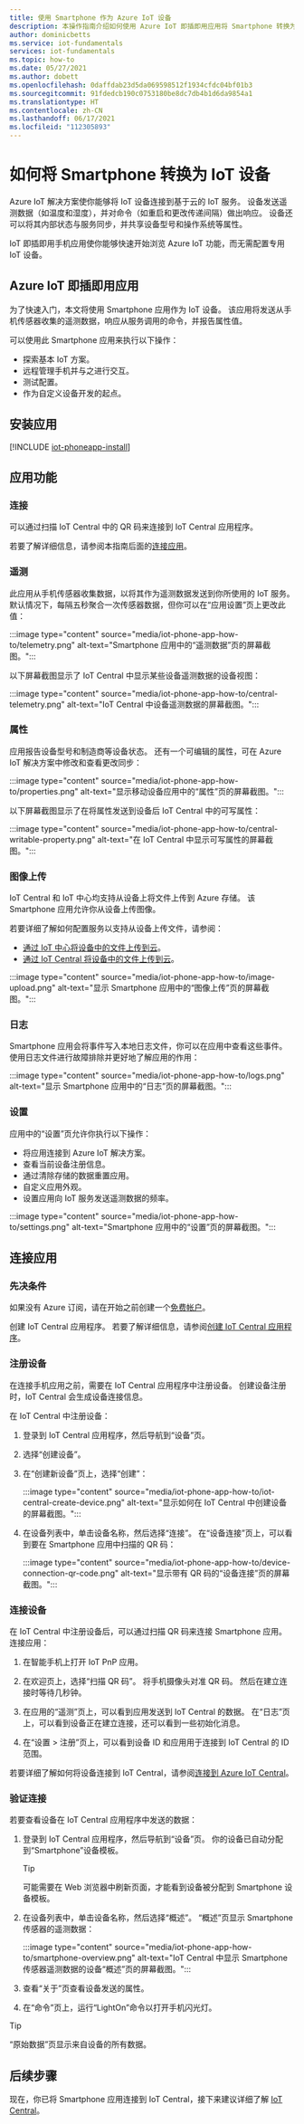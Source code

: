 ```yaml
---
title: 使用 Smartphone 作为 Azure IoT 设备
description: 本操作指南介绍如何使用 Azure IoT 即插即用应用将 Smartphone 转换为 IoT 设备。
author: dominicbetts
ms.service: iot-fundamentals
services: iot-fundamentals
ms.topic: how-to
ms.date: 05/27/2021
ms.author: dobett
ms.openlocfilehash: 0daffdab23d5da069598512f1934cfdc04bf01b3
ms.sourcegitcommit: 91fdedcb190c0753180be8dc7db4b1d6da9854a1
ms.translationtype: HT
ms.contentlocale: zh-CN
ms.lasthandoff: 06/17/2021
ms.locfileid: "112305893"
---
```

# <a name="how-to-turn-your-smartphone-into-an-iot-device"></a>如何将 Smartphone 转换为 IoT 设备

Azure IoT 解决方案使你能够将 IoT 设备连接到基于云的 IoT 服务。 设备发送遥测数据（如温度和湿度），并对命令（如重启和更改传递间隔）做出响应。 设备还可以将其内部状态与服务同步，并共享设备型号和操作系统等属性。

IoT 即插即用手机应用使你能够快速开始浏览 Azure IoT 功能，而无需配置专用 IoT 设备。

## <a name="azure-iot-plug-and-play-app"></a>Azure IoT 即插即用应用

为了快速入门，本文将使用 Smartphone 应用作为 IoT 设备。 该应用将发送从手机传感器收集的遥测数据，响应从服务调用的命令，并报告属性值。

可以使用此 Smartphone 应用来执行以下操作：

- 探索基本 IoT 方案。
- 远程管理手机并与之进行交互。
- 测试配置。
- 作为自定义设备开发的起点。

## <a name="install-the-app"></a>安装应用

[!INCLUDE [iot-phoneapp-install](../../includes/iot-phoneapp-install.md)]

## <a name="app-features"></a>应用功能

### <a name="connect"></a>连接

可以通过扫描 IoT Central 中的 QR 码来连接到 IoT Central 应用程序。

若要了解详细信息，请参阅本指南后面的[连接应用](#connect-the-app)。

### <a name="telemetry"></a>遥测

此应用从手机传感器收集数据，以将其作为遥测数据发送到你所使用的 IoT 服务。 默认情况下，每隔五秒聚合一次传感器数据，但你可以在“应用设置”页上更改此值：

:::image type="content" source="media/iot-phone-app-how-to/telemetry.png" alt-text="Smartphone 应用中的“遥测数据”页的屏幕截图。":::

以下屏幕截图显示了 IoT Central 中显示某些设备遥测数据的设备视图：

:::image type="content" source="media/iot-phone-app-how-to/central-telemetry.png" alt-text="IoT Central 中设备遥测数据的屏幕截图。":::

### <a name="properties"></a>属性

应用报告设备型号和制造商等设备状态。 还有一个可编辑的属性，可在 Azure IoT 解决方案中修改和查看更改同步：

:::image type="content" source="media/iot-phone-app-how-to/properties.png" alt-text="显示移动设备应用中的“属性”页的屏幕截图。":::

以下屏幕截图显示了在将属性发送到设备后 IoT Central 中的可写属性：

:::image type="content" source="media/iot-phone-app-how-to/central-writable-property.png" alt-text="在 IoT Central 中显示可写属性的屏幕截图。":::

### <a name="image-upload"></a>图像上传

IoT Central 和 IoT 中心均支持从设备上将文件上传到 Azure 存储。 该 Smartphone 应用允许你从设备上传图像。

若要详细了解如何配置服务以支持从设备上传文件，请参阅：

- [通过 IoT 中心将设备中的文件上传到云](../iot-hub/iot-hub-csharp-csharp-file-upload.md)。
- [通过 IoT Central 将设备中的文件上传到云](../iot-central/core/howto-configure-file-uploads.md)。

:::image type="content" source="media/iot-phone-app-how-to/image-upload.png" alt-text="显示 Smartphone 应用中的“图像上传”页的屏幕截图。":::

### <a name="logs"></a>日志

Smartphone 应用会将事件写入本地日志文件，你可以在应用中查看这些事件。 使用日志文件进行故障排除并更好地了解应用的作用：

:::image type="content" source="media/iot-phone-app-how-to/logs.png" alt-text="显示 Smartphone 应用中的“日志”页的屏幕截图。":::

### <a name="settings"></a>设置

应用中的“设置”页允许你执行以下操作：

- 将应用连接到 Azure IoT 解决方案。
- 查看当前设备注册信息。
- 通过清除存储的数据重置应用。
- 自定义应用外观。
- 设置应用向 IoT 服务发送遥测数据的频率。

:::image type="content" source="media/iot-phone-app-how-to/settings.png" alt-text="Smartphone 应用中的“设置”页的屏幕截图。":::

## <a name="connect-the-app"></a>连接应用

### <a name="prerequisites"></a>先决条件

如果没有 Azure 订阅，请在开始之前创建一个[免费帐户](https://azure.microsoft.com/free/?WT.mc_id=A261C142F)。

<!-- To do: does this need an app template? -->
创建 IoT Central 应用程序。 若要了解详细信息，请参阅[创建 IoT Central 应用程序](../iot-central/core/howto-create-iot-central-application.md)。

### <a name="register-a-device"></a>注册设备

在连接手机应用之前，需要在 IoT Central 应用程序中注册设备。 创建设备注册时，IoT Central 会生成设备连接信息。

在 IoT Central 中注册设备：

1. 登录到 IoT Central 应用程序，然后导航到“设备”页。

1. 选择“创建设备”。

1. 在“创建新设备”页上，选择“创建”：

    :::image type="content" source="media/iot-phone-app-how-to/iot-central-create-device.png" alt-text="显示如何在 IoT Central 中创建设备的屏幕截图。":::

1. 在设备列表中，单击设备名称，然后选择“连接”。 在“设备连接”页上，可以看到要在 Smartphone 应用中扫描的 QR 码：

    :::image type="content" source="media/iot-phone-app-how-to/device-connection-qr-code.png" alt-text="显示带有 QR 码的“设备连接”页的屏幕截图。":::

### <a name="connect-the-device"></a>连接设备

在 IoT Central 中注册设备后，可以通过扫描 QR 码来连接 Smartphone 应用。 连接应用：

1. 在智能手机上打开 IoT PnP 应用。

1. 在欢迎页上，选择“扫描 QR 码”。 将手机摄像头对准 QR 码。 然后在建立连接时等待几秒钟。

1. 在应用的“遥测”页上，可以看到应用发送到 IoT Central 的数据。 在“日志”页上，可以看到设备正在建立连接，还可以看到一些初始化消息。

1. 在“设置 > 注册”页上，可以看到设备 ID 和应用用于连接到 IoT Central 的 ID 范围。

若要详细了解如何将设备连接到 IoT Central，请参阅[连接到 Azure IoT Central](../iot-central/core/concepts-get-connected.md)。

### <a name="verify-the-connection"></a>验证连接

若要查看设备在 IoT Central 应用程序中发送的数据：

1. 登录到 IoT Central 应用程序，然后导航到“设备”页。 你的设备已自动分配到“Smartphone”设备模板。

    > [!TIP]
    > 可能需要在 Web 浏览器中刷新页面，才能看到设备被分配到 Smartphone 设备模板。

1. 在设备列表中，单击设备名称，然后选择“概述”。 “概述”页显示 Smartphone 传感器的遥测数据：

    :::image type="content" source="media/iot-phone-app-how-to/smartphone-overview.png" alt-text="IoT Central 中显示 Smartphone 传感器遥测数据的设备“概述”页的屏幕截图。":::

1. 查看“关于”页查看设备发送的属性。

1. 在“命令”页上，运行“LightOn”命令以打开手机闪光灯。

> [!TIP]
> “原始数据”页显示来自设备的所有数据。

## <a name="next-steps"></a>后续步骤

现在，你已将 Smartphone 应用连接到 IoT Central，接下来建议详细了解 [IoT Central](../iot-central/core/overview-iot-central.md)。
